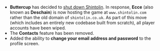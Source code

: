 * **Buttercup** has decided to [shut down Shintolin](http://shintolin.forumcircle.com/viewtopic.php?p=21189#21189). In response, **Ecce** (also known as **Deschain**) is now hosting the game at `www.shintolin.com` rather than the old domain of `shintolin.co.uk`. As part of this move (which includes an entirely new codebase built from scratch), all player accounts have been wiped.
* The **Contacts** feature has been removed.
* Added the ability to **change your email address and password** to the profile screen.

